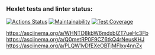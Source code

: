 ### Hexlet tests and linter status:
[![Actions Status](https://github.com/euroegor/frontend-project-44/actions/workflows/hexlet-check.yml/badge.svg)](https://github.com/euroegor/frontend-project-44/actions)
[![Maintainability](https://api.codeclimate.com/v1/badges/02421a6ab110c4a84ec2/maintainability)](https://codeclimate.com/github/euroegor/frontend-project-44/maintainability)
[![Test Coverage](https://api.codeclimate.com/v1/badges/02421a6ab110c4a84ec2/test_coverage)](https://codeclimate.com/github/euroegor/frontend-project-44/test_coverage)

https://asciinema.org/a/WHNTD8kbW6mdxbIZT7ueHc3Fb
https://asciinema.org/a/Q0metRP0F9CZ6tkQ4rNeusKHJ
https://asciinema.org/a/PLQW1vDfEXeOBTjMFIxy4nnZx